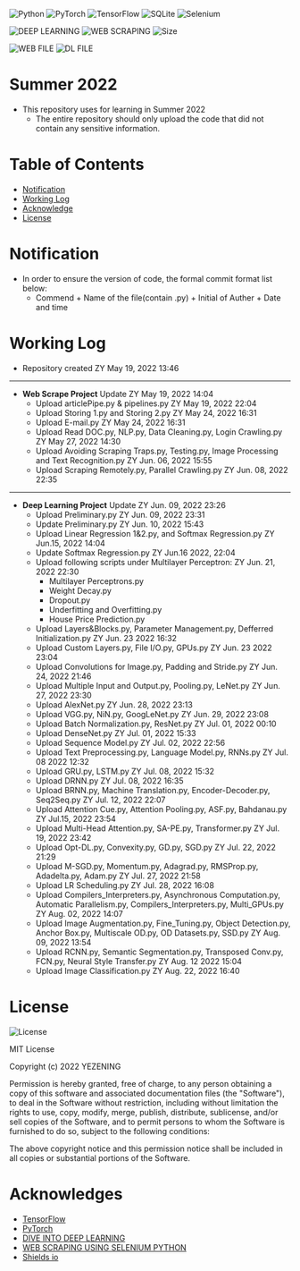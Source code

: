 ![Python](https://img.shields.io/badge/python-3670A0?style=for-the-badge&logo=python&logoColor=ffdd54)
![PyTorch](https://img.shields.io/badge/PyTorch-%23EE4C2C.svg?style=for-the-badge&logo=PyTorch&logoColor=white)
![TensorFlow](https://img.shields.io/badge/TensorFlow-%23FF6F00.svg?style=for-the-badge&logo=TensorFlow&logoColor=white)
![SQLite](https://img.shields.io/badge/sqlite-%2307405e.svg?style=for-the-badge&logo=sqlite&logoColor=white)
![Selenium](https://img.shields.io/badge/-selenium-%43B02A?style=for-the-badge&logo=selenium&logoColor=white)

![DEEP LEARNING](https://img.shields.io/badge/DEEP%20LEARNING-%23EE4C2C.svg?style=for-the-badge&logo=DL&logoColor=white)
![WEB SCRAPING](https://img.shields.io/badge/Web%20Scrape-%2307405e.svg?style=for-the-badge&logo=WebSCrape&logoColor=white)
![Size](https://img.shields.io/github/languages/code-size/yezening/summer2022?style=for-the-badge)

![WEB FILE](https://img.shields.io/github/directory-file-count/yezening/summer2022/Deep%20Learning?color=lightblue&label=WEB&style=for-the-badge)
![DL FILE](https://img.shields.io/github/directory-file-count/yezening/summer2022/Deep%20Learning?color=maroon&label=DL&style=for-the-badge)

# Summer 2022

- This repository uses for learning in Summer 2022
  - The entire repository should only upload the code that did not contain any sensitive information.

# Table of Contents
  - [Notification](#notification)
  - [Working Log](#working-log)
  - [Acknowledge](#acknowledges)
  - [License](#license)

# Notification

- In order to ensure the version of code, the formal commit format list below:
  - Commend + Name of the file(contain .py) + Initial of Auther + Date and time


# Working Log

- Repository created ZY May 19, 2022 13:46
---
- **Web Scrape Project** Update ZY May 19, 2022 14:04
  - Upload articlePipe.py & pipelines.py ZY May 19, 2022 22:04
  - Upload Storing 1.py and Storing 2.py ZY May 24, 2022 16:31
  - Upload E-mail.py ZY May 24, 2022 16:31
  - Upload Read DOC.py, NLP.py, Data Cleaning.py, Login Crawling.py ZY May 27, 2022 14:30
  - Upload Avoiding Scraping Traps.py, Testing.py, Image Processing and Text Recognition.py ZY Jun. 06, 2022 15:55
  - Upload Scraping Remotely.py, Parallel Crawling.py ZY Jun. 08, 2022 22:35
---
- **Deep Learning Project** Update ZY Jun. 09, 2022 23:26
  - Upload Preliminary.py ZY Jun. 09, 2022 23:31
  - Update Preliminary.py ZY Jun. 10, 2022 15:43
  - Upload Linear Regression 1&2.py, and Softmax Regression.py ZY Jun.15, 2022 14:04
  - Update Softmax Regression.py ZY Jun.16 2022, 22:04
  - Upload following scripts under Multilayer Perceptron: ZY Jun. 21, 2022 22:30
    - Multilayer Perceptrons.py
    - Weight Decay.py
    - Dropout.py
    - Underfitting and Overfitting.py
    - House Price Prediction.py
  - Upload Layers&Blocks.py, Parameter Management.py, Defferred Initialization.py ZY Jun. 23 2022 16:32
  - Upload Custom Layers.py, File I/O.py, GPUs.py ZY Jun. 23 2022 23:04
  - Upload Convolutions for Image.py, Padding and Stride.py ZY Jun. 24, 2022 21:46
  - Upload Multiple Input and Output.py, Pooling.py, LeNet.py ZY Jun. 27, 2022 23:30
  - Upload AlexNet.py ZY Jun. 28, 2022 23:13
  - Upload VGG.py, NiN.py, GoogLeNet.py ZY Jun. 29, 2022 23:08
  - Upload Batch Normalization.py, ResNet.py ZY Jul. 01, 2022 00:10
  - Upload DenseNet.py ZY Jul. 01, 2022 15:33
  - Upload Sequence Model.py ZY Jul. 02, 2022 22:56
  - Upload Text Preprocessing.py, Language Model.py, RNNs.py ZY Jul. 08 2022 12:32
  - Upload GRU.py, LSTM.py ZY Jul. 08, 2022 15:32
  - Upload DRNN.py ZY Jul. 08, 2022 16:35
  - Upload BRNN.py, Machine Translation.py, Encoder-Decoder.py, Seq2Seq.py ZY Jul. 12, 2022 22:07
  - Upload Attention Cue.py, Attention Pooling.py, ASF.py, Bahdanau.py ZY Jul.15, 2022 23:54
  - Upload Multi-Head Attention.py, SA-PE.py, Transformer.py ZY Jul. 19, 2022 23:42
  - Upload Opt-DL.py, Convexity.py, GD.py, SGD.py ZY Jul. 22, 2022 21:29
  - Upload M-SGD.py, Momentum.py, Adagrad.py, RMSProp.py, Adadelta.py, Adam.py ZY Jul. 27, 2022 21:58
  - Upload LR Scheduling.py ZY Jul. 28, 2022 16:08
  - Upload Compilers_Interpreters.py, Asynchronous Computation.py, Automatic Parallelism.py, Compilers_Interpreters.py, Multi_GPUs.py ZY Aug. 02, 2022 14:07
  - Upload Image Augmentation.py, Fine_Tuning.py, Object Detection.py, Anchor Box.py, Multiscale OD.py, OD Datasets.py, SSD.py ZY Aug. 09, 2022 13:54
  - Upload RCNN.py, Semantic Segmentation.py, Transposed Conv.py, FCN.py, Neural Style Transfer.py ZY Aug. 12 2022 15:04
  - Upload Image Classification.py ZY Aug. 22, 2022 16:40

# License
![License](https://img.shields.io/github/license/yezening/summer2022?style=for-the-badge)

MIT License

Copyright (c) 2022 YEZENING

Permission is hereby granted, free of charge, to any person obtaining a copy
of this software and associated documentation files (the "Software"), to deal
in the Software without restriction, including without limitation the rights
to use, copy, modify, merge, publish, distribute, sublicense, and/or sell
copies of the Software, and to permit persons to whom the Software is
furnished to do so, subject to the following conditions:

The above copyright notice and this permission notice shall be included in all
copies or substantial portions of the Software.

# Acknowledges
  - [TensorFlow](https://www.tensorflow.org/tutorials)
  - [PyTorch](https://pytorch.org/tutorials/)
  - [DIVE INTO DEEP LEARNING](https://d2l.ai/index.html)
  - [WEB SCRAPING USING SELENIUM PYTHON](https://iqss.github.io/dss-webscrape/)
  - [Shields io](https://shields.io/)